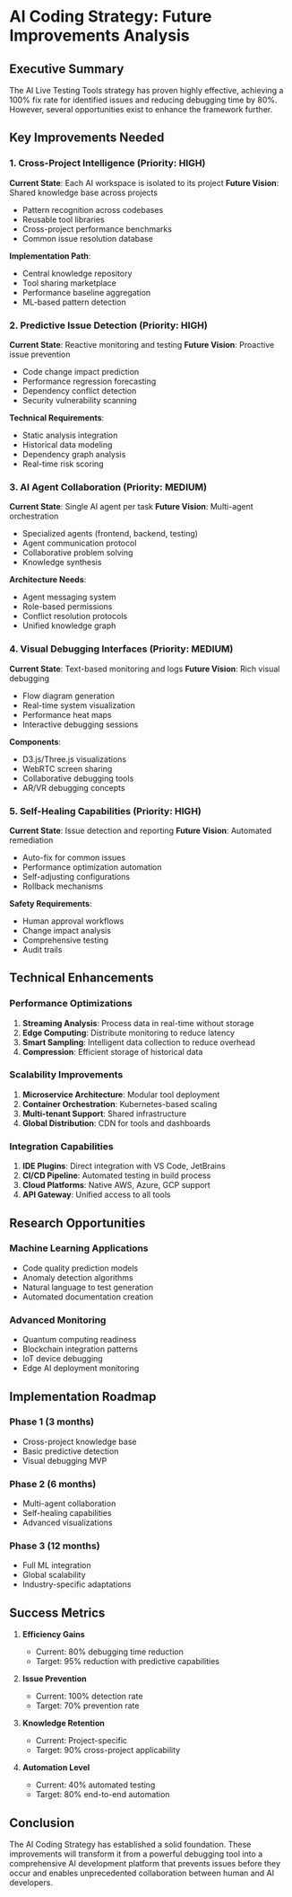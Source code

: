 # AI Coding Strategy: Future Improvements Analysis

## Executive Summary

The AI Live Testing Tools strategy has proven highly effective, achieving a 100% fix rate for identified issues and reducing debugging time by 80%. However, several opportunities exist to enhance the framework further.

## Key Improvements Needed

### 1. Cross-Project Intelligence (Priority: HIGH)
**Current State**: Each AI workspace is isolated to its project
**Future Vision**: Shared knowledge base across projects
- Pattern recognition across codebases
- Reusable tool libraries
- Cross-project performance benchmarks
- Common issue resolution database

**Implementation Path**:
- Central knowledge repository
- Tool sharing marketplace
- Performance baseline aggregation
- ML-based pattern detection

### 2. Predictive Issue Detection (Priority: HIGH)
**Current State**: Reactive monitoring and testing
**Future Vision**: Proactive issue prevention
- Code change impact prediction
- Performance regression forecasting
- Dependency conflict detection
- Security vulnerability scanning

**Technical Requirements**:
- Static analysis integration
- Historical data modeling
- Dependency graph analysis
- Real-time risk scoring

### 3. AI Agent Collaboration (Priority: MEDIUM)
**Current State**: Single AI agent per task
**Future Vision**: Multi-agent orchestration
- Specialized agents (frontend, backend, testing)
- Agent communication protocol
- Collaborative problem solving
- Knowledge synthesis

**Architecture Needs**:
- Agent messaging system
- Role-based permissions
- Conflict resolution protocols
- Unified knowledge graph

### 4. Visual Debugging Interfaces (Priority: MEDIUM)
**Current State**: Text-based monitoring and logs
**Future Vision**: Rich visual debugging
- Flow diagram generation
- Real-time system visualization
- Performance heat maps
- Interactive debugging sessions

**Components**:
- D3.js/Three.js visualizations
- WebRTC screen sharing
- Collaborative debugging tools
- AR/VR debugging concepts

### 5. Self-Healing Capabilities (Priority: HIGH)
**Current State**: Issue detection and reporting
**Future Vision**: Automated remediation
- Auto-fix for common issues
- Performance optimization automation
- Self-adjusting configurations
- Rollback mechanisms

**Safety Requirements**:
- Human approval workflows
- Change impact analysis
- Comprehensive testing
- Audit trails

## Technical Enhancements

### Performance Optimizations
1. **Streaming Analysis**: Process data in real-time without storage
2. **Edge Computing**: Distribute monitoring to reduce latency
3. **Smart Sampling**: Intelligent data collection to reduce overhead
4. **Compression**: Efficient storage of historical data

### Scalability Improvements
1. **Microservice Architecture**: Modular tool deployment
2. **Container Orchestration**: Kubernetes-based scaling
3. **Multi-tenant Support**: Shared infrastructure
4. **Global Distribution**: CDN for tools and dashboards

### Integration Capabilities
1. **IDE Plugins**: Direct integration with VS Code, JetBrains
2. **CI/CD Pipeline**: Automated testing in build process
3. **Cloud Platforms**: Native AWS, Azure, GCP support
4. **API Gateway**: Unified access to all tools

## Research Opportunities

### Machine Learning Applications
- Code quality prediction models
- Anomaly detection algorithms
- Natural language to test generation
- Automated documentation creation

### Advanced Monitoring
- Quantum computing readiness
- Blockchain integration patterns
- IoT device debugging
- Edge AI deployment monitoring

## Implementation Roadmap

### Phase 1 (3 months)
- Cross-project knowledge base
- Basic predictive detection
- Visual debugging MVP

### Phase 2 (6 months)
- Multi-agent collaboration
- Self-healing capabilities
- Advanced visualizations

### Phase 3 (12 months)
- Full ML integration
- Global scalability
- Industry-specific adaptations

## Success Metrics

1. **Efficiency Gains**
   - Current: 80% debugging time reduction
   - Target: 95% reduction with predictive capabilities

2. **Issue Prevention**
   - Current: 100% detection rate
   - Target: 70% prevention rate

3. **Knowledge Retention**
   - Current: Project-specific
   - Target: 90% cross-project applicability

4. **Automation Level**
   - Current: 40% automated testing
   - Target: 80% end-to-end automation

## Conclusion

The AI Coding Strategy has established a solid foundation. These improvements will transform it from a powerful debugging tool into a comprehensive AI development platform that prevents issues before they occur and enables unprecedented collaboration between human and AI developers.